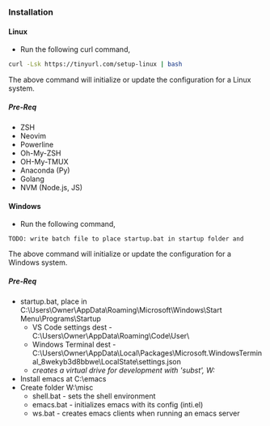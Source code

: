 ### Installation

#### Linux 

- Run the following curl command,

````bash
curl -Lsk https://tinyurl.com/setup-linux | bash
````

The above command will initialize or update the configuration for a Linux system.

##### Pre-Req

- ZSH
- Neovim
- Powerline
- Oh-My-ZSH
- OH-My-TMUX
- Anaconda (Py)
- Golang
- NVM (Node.js, JS)

#### Windows

- Run the following command,

`````
TODO: write batch file to place startup.bat in startup folder and 
`````

The above command will initialize or update the configuration for a Windows system.

##### Pre-Req

- startup.bat, place in C:\Users\Owner\AppData\Roaming\Microsoft\Windows\Start Menu\Programs\Startup
  - VS Code settings dest - C:\Users\Owner\AppData\Roaming\Code\User\
  - Windows Terminal dest - C:\Users\Owner\AppData\Local\Packages\Microsoft.WindowsTerminal_8wekyb3d8bbwe\LocalState\settings.json
  - *creates a virtual drive for development with 'subst', W:*
- Install emacs at C:\emacs
- Create folder W:\misc
  - shell.bat - sets the shell environment
  - emacs.bat - initializes emacs with its config (inti.el)
  - ws.bat - creates emacs clients when running an emacs server
